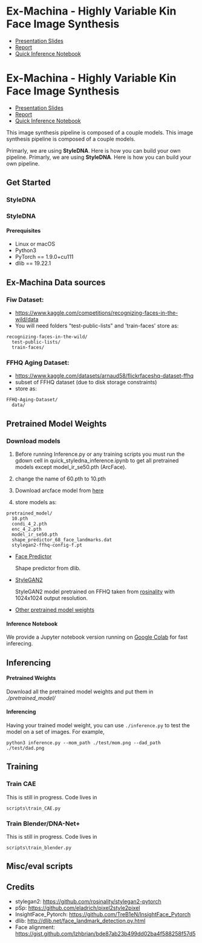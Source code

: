 # Ex-Machina - Highly Variable Kin Face Image Synthesis
- [Presentation Slides](https://docs.google.com/presentation/d/1te6pDOuLYa86QUPClomKFSSpHMiRBk8AmDqGvF_ou7o/edit?usp=sharing)
- [Report](https://www.overleaf.com/project/642475fcb89d84398363ba6c)
- [Quick Inference Notebook](https://www.kaggle.com/code/keycasey/kin-faces)
# Ex-Machina - Highly Variable Kin Face Image Synthesis
- [Presentation Slides](https://docs.google.com/presentation/d/1te6pDOuLYa86QUPClomKFSSpHMiRBk8AmDqGvF_ou7o/edit?usp=sharing)
- [Report](https://www.overleaf.com/project/642475fcb89d84398363ba6c)
- [Quick Inference Notebook](https://www.kaggle.com/code/keycasey/kin-faces)

This image synthesis pipeline is composed of a couple models.
This image synthesis pipeline is composed of a couple models.

Primarly, we are using **StyleDNA**.
Here is how you can build your own pipeline.
Primarly, we are using **StyleDNA**.
Here is how you can build your own pipeline.

## Get Started
### StyleDNA
### StyleDNA
#### Prerequisites

- Linux or macOS
- Python3
- PyTorch == 1.9.0+cu111
- dlib == 19.22.1

## Ex-Machina Data sources
### Fiw Dataset:
  - https://www.kaggle.com/competitions/recognizing-faces-in-the-wild/data
  - You will need folders "test-public-lists" and 'train-faces'
    store as:

```
recognizing-faces-in-the-wild/
  test-public-lists/
  train-faces/
```
### FFHQ Aging  Dataset: 
  - https://www.kaggle.com/datasets/arnaud58/flickrfaceshq-dataset-ffhq
  - subset of FFHQ dataset (due to disk storage constraints)
  - store as:
```
FFHQ-Aging-Dataset/
  data/
```



## Pretrained Model Weights
### Download models
1. Before running Inference.py or any training scripts you must run the gdown cell in quick_styledna_inference.ipynb to get all pretrained models except model_ir_se50.pth (ArcFace).

2. change the name of 60.pth to 10.pth
3. Download arcface model from [here](https://onedrive.live.com/?authkey=%21AOw5TZL8cWlj10I&id=CEC0E1F8F0542A13%21835&cid=CEC0E1F8F0542A13&parId=root&parQt=sharedby&parCid=155373F2BD163C07&o=OneUp)
3. store models as:
```
pretrained_model/
  10.pth
  condi_4_2.pth
  enc_4_2.pth
  model_ir_se50.pth
  shape_predictor_68_face_landmarks.dat
  stylegan2-ffhq-config-f.pt
```
- [Face Predictor](http://dlib.net/files/shape_predictor_68_face_landmarks.dat.bz2)

  Shape predictor from dlib.

- [StyleGAN2](https://drive.google.com/file/d/1EM87UquaoQmk17Q8d5kYIAHqu0dkYqdT/view)

  StyleGAN2 model pretrained on FFHQ taken from [rosinality](https://github.com/rosinality/stylegan2-pytorch) with 1024x1024 output resolution.

- [Other pretrained model weights](https://drive.google.com/drive/folders/1ExZtCMFeLP4y5VYNg9rQWnkBCxbQ38xc?usp=sharing)

#### Inference Notebook

We provide a Jupyter notebook version running on [Google Colab](https://colab.research.google.com/drive/1FHf5ftbYtAfvODEqj5lp-S1cir44UniT?usp=sharing) for fast inferecing.

## Inferencing

#### Pretrained Weights

Download all the pretrained model weights and put them in *./pretrained_model/*

#### Inferencing

Having your trained model weight, you can use `./inference.py` to test the model on a set of images.
For example,
```
python3 inference.py --mom_path ./test/mom.png --dad_path ./test/dad.png
```

## Training

### Train CAE

This is still in progress. Code lives in 
```
scripts\train_CAE.py
```


### Train Blender/DNA-Net+

This is still in progress. Code lives in 
```
scripts\train_blender.py
```
## Misc/eval scripts




## Credits
 - stylegan2: https://github.com/rosinality/stylegan2-pytorch  
 - pSp: https://github.com/eladrich/pixel2style2pixel  
 - InsightFace_Pytorch: https://github.com/TreB1eN/InsightFace_Pytorch  
 - dlib: http://dlib.net/face_landmark_detection.py.html  
 - Face alignment: https://gist.github.com/lzhbrian/bde87ab23b499dd02ba4f588258f57d5

